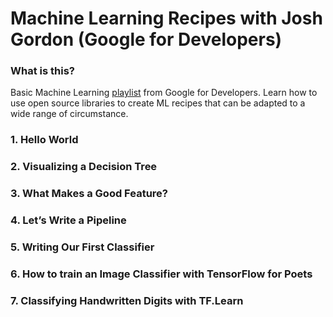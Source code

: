 # Machine Learning Recipes with Josh Gordon (Google for Developers)

### What is this?

Basic Machine Learning [playlist](https://www.youtube.com/playlist?list=PLOU2XLYxmsIIuiBfYad6rFYQU_jL2ryal) from Google for Developers.
Learn how to use open source libraries to create ML recipes that can be adapted to a wide range of circumstance.

### 1. Hello World

### 2. Visualizing a Decision Tree

### 3. What Makes a Good Feature?

### 4. Let’s Write a Pipeline

### 5. Writing Our First Classifier

### 6. How to train an Image Classifier with TensorFlow for Poets

### 7. Classifying Handwritten Digits with TF.Learn
